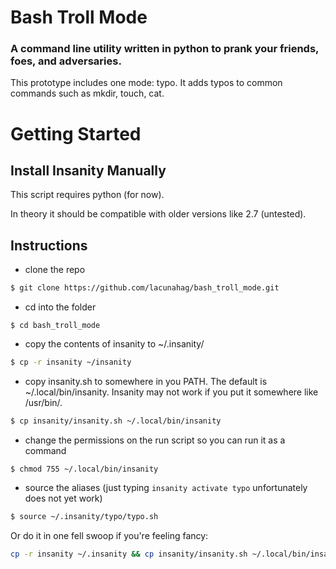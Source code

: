 # Bash Troll Mode
### A command line utility written in python to prank your friends, foes, and adversaries.
This prototype includes one mode: typo. It adds typos to common commands such as mkdir, touch, cat.

# Getting Started
## Install Insanity Manually
This script requires python (for now).

In theory it should be compatible with older versions like 2.7 (untested).
## Instructions
- clone the repo
```bash
$ git clone https://github.com/lacunahag/bash_troll_mode.git
```
- cd into the folder
```
$ cd bash_troll_mode
```
- copy the contents of insanity to ~/.insanity/
```bash
$ cp -r insanity ~/insanity
```
- copy insanity.sh to somewhere in you PATH. The default is ~/.local/bin/insanity. Insanity may not work if you put it somewhere like /usr/bin/.
```bash
$ cp insanity/insanity.sh ~/.local/bin/insanity
```
- change the permissions on the run script so you can run it as a command
```
$ chmod 755 ~/.local/bin/insanity 
```
- source the aliases (just typing `insanity activate typo` unfortunately does not yet work)
```bash
$ source ~/.insanity/typo/typo.sh
```

Or do it in one fell swoop if you're feeling fancy:
```bash
cp -r insanity ~/.insanity && cp insanity/insanity.sh ~/.local/bin/insanity && chmod 755 ~/.local/bin/insanity 
```
